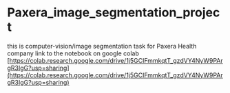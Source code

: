 # Paxera_image_segmentation_project
this is computer-vision/image segmentation task for Paxera Health company
link to the notebook on google colab 
[https://colab.research.google.com/drive/1j5GCIFmmkqtT_gzdVY4NyW9PArgR3IgG?usp=sharing](https://colab.research.google.com/drive/1j5GCIFmmkqtT_gzdVY4NyW9PArgR3IgG?usp=sharing)
